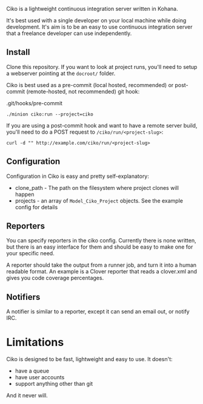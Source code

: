 Ciko is a lightweight continuous integration server written in Kohana.

It's best used with a single developer on your local machine while doing development. It's aim is to be an easy to use continuous integration server that a freelance developer can use independently.

## Install

Clone this repository. If you want to look at project runs, you'll need to setup a webserver pointing at the `docroot/` folder.

Ciko is best used as a pre-commit (local hosted, recommended) or post-commit (remote-hosted, not recommended) git hook:

.git/hooks/pre-commit

	./minion ciko:run --project=ciko

If you are using a post-commit hook and want to have a remote server build, you'll need to do a POST request to `/ciko/run/<project-slug>`:

	curl -d "" http://example.com/ciko/run/<project-slug>

## Configuration

Configuration in Ciko is easy and pretty self-explanatory:

 - clone_path - The path on the filesystem where project clones will happen
 - projects - an array of `Model_Ciko_Project` objects. See the example config for details

## Reporters

You can specify reporters in the ciko config. Currently there is none written, but there is an easy interface for them and should be easy to make one for your specific need.

A reporter should take the output from a runner job, and turn it into a human readable format. An example is a Clover reporter that reads a clover.xml and gives you code coverage percentages.

## Notifiers

A notifier is similar to a reporter, except it can send an email out, or notify IRC.

# Limitations

Ciko is designed to be fast, lightweight and easy to use. It doesn't:

 - have a queue
 - have user accounts
 - support anything other than git

And it never will.